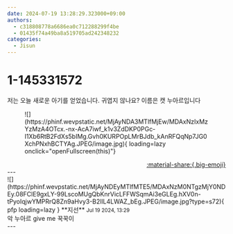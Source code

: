 ```yaml
---
date: 2024-07-19 13:28:29.323000+09:00
authors:
  - c318808778a6686ea0c712288299f4be
  - 01435f74a49ba8a519705ad242348232
categories:
  - Jisun
---
```


# 1-145331572

<div class="post-container" markdown="1">
<div class="content-container md-sidebar__scrollwrap" markdown="1">

저는 오늘 새로운 아기를 얻었습니다. 귀엽지 않나요? 이름은 캣 누아르입니다
<figure markdown="1">
![](https://phinf.wevpstatic.net/MjAyNDA3MTlfMjEw/MDAxNzIxMzYzMzA4OTcx.-nx-AcA7iwf_k1v3ZdDKP0PGc-I1Xb6RtB2FdXs5bIMg.Gvh0KURPOpLMrBJdb_kAnRFQqNp7JG0XchPNxhBCTYAg.JPEG/image.jpg){ loading=lazy onclick="openFullscreen(this)"}
</figure>


</div>
</div>

<div style="text-align: right;" markdown="1">
<a href="https://weverse.io/fromis9/fanpost/1-145331572" style="text-align: right;">:material-share:{.big-emoji}</a>
</div>
---

<div class="comments-container md-sidebar__scrollwrap" markdown="1">
<div class="comment" markdown="1">
<div class='id-container' markdown="1">
![](https://phinf.wevpstatic.net/MjAyNDEyMTlfMTE5/MDAxNzM0NTgzMjY0NDEy.08FClE9gxLY-99LscoMUgQbKnrVicLFFWSqmAi3eGLEg.hXV0n-tPyoIqjwYMPRrQ8Zn9aHvy3-B2llL4LWAZ_bEg.JPEG/image.jpg?type=s72){ pfp loading=lazy }
**<span class="artist">지선</span>** <small>Jul 19 2024, 13:29</small><br>
</div>
<div class='comment-body' markdown="1">
악 누아르 give me 꾹꾹이
</div>
</div>
</div>
---
